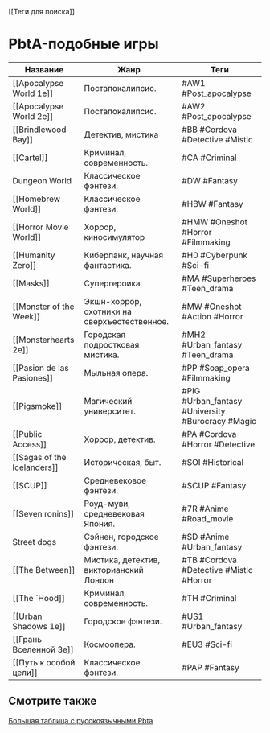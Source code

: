 [[Теги для поиска]]

# PbtA-подобные игры

| Название                    | Жанр                                         | Теги                                              |
| --------------------------- | -------------------------------------------- | ------------------------------------------------- |
| [[Apocalypse World 1e]]     | Постапокалипсис.                             | #AW1 #Post_apocalypse                             |
| [[Apocalypse World 2e]]     | Постапокалипсис.                             | #AW2 #Post_apocalypse                             |
| [[Brindlewood Bay]]         | Детектив, мистика                            | #BB #Cordova #Detective #Mistic                   |
| [[Cartel]]                  | Криминал, современность.                     | #CA #Criminal                                     |
| Dungeon World               | Классическое фэнтези.                        | #DW #Fantasy                                      |
| [[Homebrew World]]          | Классическое фэнтези.                        | #HBW #Fantasy                                     |
| [[Horror Movie World]]      | Хоррор, киносимулятор                        | #HMW #Oneshot #Horror #Filmmaking                 |
| [[Humanity Zero]]           | Киберпанк, научная фантастика.               | #H0 #Cyberpunk #Sci-fi                            |
| [[Masks]]                   | Супергероика.                                | #MA #Superheroes #Teen_drama                      |
| [[Monster of the Week]]     | Экшн-хоррор, охотники на сверхъестественное. | #MW #Oneshot #Action #Horror                      |
| [[Monsterhearts 2e]]        | Городская подростковая мистика.              | #MH2 #Urban_fantasy #Teen_drama                   |
| [[Pasion de las Pasiones]]  | Мыльная опера.                               | #PP #Soap_opera #Filmmaking                       |
| [[Pigsmoke]]                | Магический университет.                      | #PIG #Urban_fantasy #University #Burocracy #Magic |
| [[Public Access]]           | Хоррор, детектив.                            | #PA #Cordova #Horror #Detective                   |
| [[Sagas of the Icelanders]] | Историческая, быт.                           | #SOI #Historical                                  |
| [[SCUP]]                    | Средневековое фэнтези.                       | #SCUP #Fantasy                                    |
| [[Seven ronins]]            | Роуд-муви, средневековая Япония.             | #7R #Anime #Road_movie                            |
| Street dogs                 | Сэйнен, городское фэнтези.                   | #SD #Anime #Urban_fantasy                         |
| [[The Between]]             | Мистика, детектив, викторианский Лондон      | #TB #Cordova  #Detective #Mistic #Horror          |
| [[The `Hood]]               | Криминал, современность.                     | #TH #Criminal                                     |
| [[Urban Shadows 1e]]        | Городское фэнтези.                           | #US1 #Urban_fantasy                               |
| [[Грань Вселенной 3e]]      | Космоопера.                                  | #EU3 #Sci-fi                                      |
| [[Путь к особой цели]]      | Классическое фэнтези.                        | #PAP #Fantasy                                     |

## Смотрите также
[Большая таблица с русскоязычными Pbta](https://docs.google.com/spreadsheets/d/1YcUKNyM_m6SVVek65giyBSm5zjThc6mhHUFl6MWAgZU/edit)


